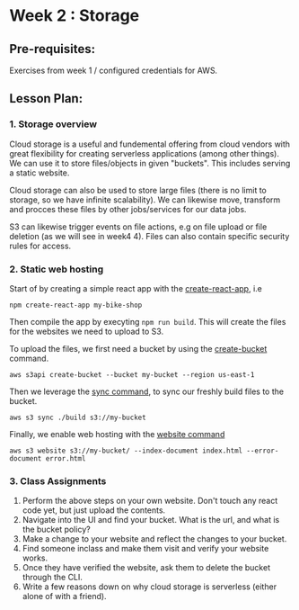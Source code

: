 # Week 2 : Storage

## Pre-requisites:

Exercises from week 1 / configured credentials for AWS.

## Lesson Plan:

### 1. Storage overview

Cloud storage is a useful and fundemental offering from cloud vendors with great flexibility for creating serverless applications (among other things). We can use it to store files/objects in given "buckets". This includes serving a static website.

Cloud storage can also be used to store large files (there is no limit to storage, so we have infinite scalability). We can likewise move, transform and procces these files by other jobs/services for our data jobs.

S3 can likewise trigger events on file actions, e.g on file upload or file deletion (as we will see in week4 4). Files can also contain specific security rules for access.

### 2. Static web hosting

Start of by creating a simple react app with the [create-react-app](https://github.com/facebook/create-react-app), i.e

`npm create-react-app my-bike-shop`

Then compile the app by execyting `npm run build`. This will create the files for the websites we need to upload to S3.

To upload the files, we first need a bucket by using the [create-bucket](https://awscli.amazonaws.com/v2/documentation/api/latest/reference/s3api/create-bucket.html) command.

`aws s3api create-bucket --bucket my-bucket --region us-east-1`

Then we leverage the [sync command](https://docs.aws.amazon.com/cli/latest/reference/s3/sync.html), to sync our freshly build files to the bucket.

`aws s3 sync ./build s3://my-bucket`

Finally, we enable web hosting with the [website command](https://docs.aws.amazon.com/cli/latest/reference/s3/website.html)

`aws s3 website s3://my-bucket/ --index-document index.html --error-document error.html`

### 3. Class Assignments

1. Perform the above steps on your own website. Don't touch any react code yet, but just upload the contents.
2. Navigate into the UI and find your bucket. What is the url, and what is the bucket policy?
3. Make a change to your website and reflect the changes to your bucket.
4. Find someone inclass and make them visit and verify your website works. 
5. Once they have verified the website, ask them to delete the bucket through the CLI. 
6. Write a few reasons down on why cloud storage is serverless (either alone of with a friend).
